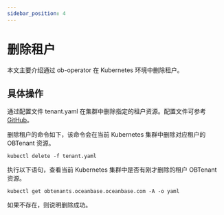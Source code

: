 ```yaml
---
sidebar_position: 4
---
```


# 删除租户

本文主要介绍通过 ob-operator 在 Kubernetes 环境中删除租户。

## 具体操作

通过配置文件 tenant.yaml 在集群中删除指定的租户资源。配置文件可参考 [GitHub](https://github.com/oceanbase/ob-operator/blob/stable/example/tenant/tenant.yaml)。

删除租户的命令如下，该命令会在当前 Kubernetes 集群中删除对应租户的 OBTenant 资源。

```shell
kubectl delete -f tenant.yaml
```

执行以下语句，查看当前 Kubernetes 集群中是否有刚才删除的租户 OBTenant 资源。

```shell
kubectl get obtenants.oceanbase.oceanbase.com -A -o yaml
```

如果不存在，则说明删除成功。
